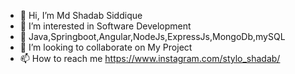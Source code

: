 - 👋 Hi, I’m Md Shadab Siddique
- 👀 I’m interested in Software Development
- 🌱 Java,Springboot,Angular,NodeJs,ExpressJs,MongoDb,mySQL
- 💞️ I’m looking to collaborate on My Project
- 📫 How to reach me https://www.instagram.com/stylo_shadab/

<!---
stylo-786/stylo-786 is a ✨ special ✨ repository because its `README.md` (this file) appears on your GitHub profile.
You can click the Preview link to take a look at your changes.
--->
